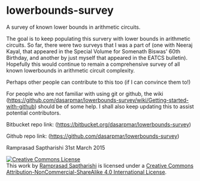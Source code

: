 lowerbounds-survey
==================

A survey of known lower bounds in arithmetic circuits. 

The goal is to keep populating this survery with lower bounds in arithmetic circuits. So far, there were two surveys that I was a part of (one with Neeraj Kayal, that appeared in the Special Volume for Somenath Biswas' 60th Birthday, and another by just myself that appeared in the EATCS bulletin). Hopefully this would continue to remain a comprehensive survey of all known lowerbounds in arithmetic circuit complexity. 

Perhaps other people can contribute to this too (if I can convince them to!)

For people who are not familiar with using git or github, the wiki (https://github.com/dasarpmar/lowerbounds-survey/wiki/Getting-started-with-github) should be of some help. I shall also keep updating this to assist potential contributors. 

Bitbucket repo link: (https://bitbucket.org/dasarpmar/lowerbounds-survey)

Github repo link: (https://github.com/dasarpmar/lowerbounds-survey)

Ramprasad Saptharishi
31st March 2015

<a rel="license" href="http://creativecommons.org/licenses/by-nc-sa/4.0/"><img alt="Creative Commons License" style="border-width:0" src="https://i.creativecommons.org/l/by-nc-sa/4.0/88x31.png" /></a><br />This work by <a xmlns:cc="http://creativecommons.org/ns#" href="http://www.cmi.ac.in/~ramprasad" property="cc:attributionName" rel="cc:attributionURL">Ramprasad Saptharishi</a> is licensed under a <a rel="license" href="http://creativecommons.org/licenses/by-nc-sa/4.0/">Creative Commons Attribution-NonCommercial-ShareAlike 4.0 International License</a>.
